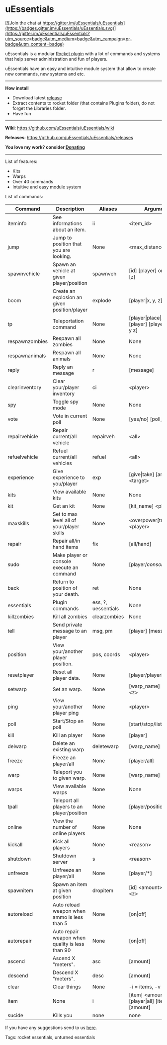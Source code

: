 # uEssentials

[![Join the chat at https://gitter.im/uEssentials/uEssentials](https://badges.gitter.im/uEssentials/uEssentials.svg)](https://gitter.im/uEssentials/uEssentials?utm_source=badge&utm_medium=badge&utm_campaign=pr-badge&utm_content=badge)

uEssentials is a modular [Rocket plugin](http://rocketmod.net/) with a lot of commands and systems that help server administration and fun of players.

uEssentials have an easy and intuitive module system that allow to create new commands, new systems and etc.

---

**How install**

- Download latest [release](https://github.com/uEssentials/uEssentials/releases)
- Extract contents to rocket folder (that contains Plugins folder), do not forget the Libraries folder.
- Have fun

---

**Wiki**: https://github.com/uEssentials/uEssentials/wiki

**Releases**: https://github.com/uEssentials/uEssentials/releases

**You love my work? consider [Donating](https://www.paypal.com/cgi-bin/webscr?cmd=_s-xclick&hosted_button_id=MK993GQQ7A4QY)**

---

List of features:
- Kits
- Warps
- Over 40 commands
- Intuitive and easy module system

List of commands:

| Command | Description | Aliases | Arguments
| ------- | ------- | ------- | ------- |
iteminfo|See informations about an item.|ii|\<item_id\>
jump|Jump to position that you are looking.|None|\<max_distance\>
spawnvehicle|Spawn an vehicle at given player/position|spawnveh|\[id\] \[player\] or \[x\] \[y\] \[z\]
boom|Create an explosion an given position/player|explode|\[player\|x, y, z\]
tp|Teleportation command|None|\[player\|place\|x y z\] or \[player\] \[player\|place\|x y z\]
respawnzombies|Respawn all zombies|None|None
respawnanimals|Respawn all animals|None|None
reply|Reply an message|r|\[message\]
clearinventory|Clear your/player inventory|ci|\<player\>
spy|Toggle spy mode|None|None
vote|Vote in current poll|None|\[yes/no\] \[poll_name\]
repairvehicle|Repair current/all vehicle|repairveh|\<all\>
refuelvehicle|Refuel current/all vehicles|refuel|\<all\>
experience|Give experience to you/player|exp|\[give\|take\] \[amount\] \<target\>
kits|View available kits|None|None
kit|Get an kit|None|\[kit_name\] \<player\>
maxskills|Set to max level all of your/player skills|None|\<overpower\[true\|false\]\> \<player\>
repair|Repair all/in hand items|fix|\[all/hand\]
sudo|Make player or console execute an command|None|\[player/*console*\]
back|Return to position of your death.|ret|None
essentials|Plugin commands|ess, ?, uessentials|None
killzombies|Kill all zombies|clearzombies|None
tell|Send private message to an player|msg, pm|\[player\] \[message\]
position|View your/another player position.|pos, coords|\<player\>
resetplayer|Reset all player data.|None|\[player/playerid\]
setwarp|Set an warp.|None|\[warp_name\] \<x\> \<y\> \<z\>
ping|View your/another player ping|None|\<player\>
poll|Start/Stop an poll|None|\[start/stop/list/info\]
kill|Kill an player|None|\[player\]
delwarp|Delete an existing warp|deletewarp|\[warp_name\]
freeze|Freeze an player/all|None|\[player/all\]
warp|Teleport you to given warp.|None|\[warp_name\]
warps|View available warps|None|None
tpall|Teleport all players to an player/position|None|\[player/position\]
online|View the number of online players|None|None
kickall|Kick all players|None|\<reason\>
shutdown|Shutdown server|s|\<reason\>
unfreeze|Unfreeze an player/all|None|\[player/*\]
spawnitem|Spawn an item at given position|dropitem|\[id\] \<amount\> \<x\> \<y\> \<z\>
autoreload|Auto reload weapon when ammo is less than 5|None|\[on\|off\]
autorepair|Auto repair weapon when quality is less than 90|None|\[on\|off\]
ascend|Ascend X "meters".|asc|\[amount\]
descend|Descend X "meters".|desc|\[amount\]
clear|Clear things|None|-i = items, -v = vehicles
item|None|i|\[item\] \<amount\> or \[player\|all\] \[item\] \[amount\]
sucide|Kills you|none|none

If you have any suggestions send to us [here](../../issues/).


Tags:
rocket essentials, unturned essentials
